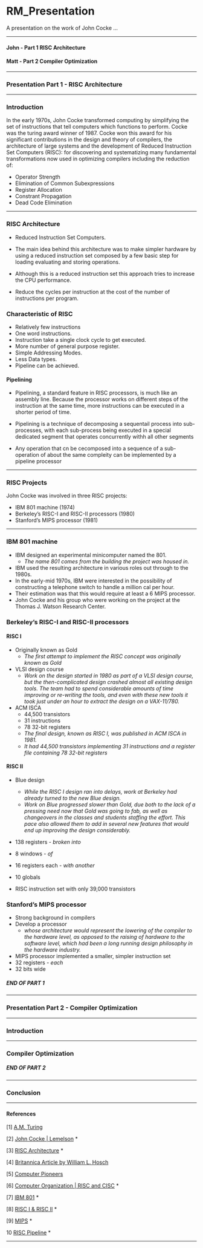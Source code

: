 # RM_Presentation

A presentation on the work of John Cocke ...
***
#### John - Part 1 RISC Architecture
#### Matt - Part 2 Compiler Optimization
***
### Presentation Part 1 - RISC Architecture
***
### Introduction
In the early 1970s, John Cocke transformed computing by simplifying the 
set of instructions that tell computers which functions to perform. 
Cocke was the turing award winner of 1987. Cocke won this award for his significant contributions in the design and theory of 
compilers, the architecture of large systems and the development of Reduced Instruction Set Computers (RISC): 
for discovering and systematizing many fundamental transformations now used in optimizing compilers 
including the reduction of:
* Operator Strength
* Elimination of Common Subexpressions 
* Register Allocation
* Constrant Propagation
* Dead Code Elimination
***
### RISC Architecture
* Reduced Instruction Set Computers.

* The main idea behind this architecture was to make simpler hardware by using a reduced instruction set composed by a few basic step for loading evaluating and storing operations. 

* Although this is a reduced instruction set this approach tries to increase the CPU performance.

* Reduce the cycles per instruction at the cost of the number of instructions per program.

### Characteristic of RISC
* Relatively few instructions 
* One word instructions.
* Instruction take a single clock cycle to get executed.
* More number of general purpose register.
* Simple Addressing Modes.
* Less Data types.
* Pipeline can be achieved.

#### Pipelining
* Pipelining, a standard feature in RISC processors, is much like an assembly line. 
Because the processor works on different steps of the instruction at the same time,
more instructions can be executed in a shorter period of time.

* Pipelining is a technique of decomposing a sequentail 
process into sub-processes, with each sub-process 
being executed in a special dedicated segment that 
operates concurrently withh all other segments 

* Any operation that cn be cecomposed into a 
sequence of a sub-operation of about the same 
compleity can be implemented by a pipeline processor

***
### RISC Projects
John Cocke was involved in three RISC projects:
* IBM 801 machine (1974)
* Berkeley’s RISC-I and RISC-II processors (1980)
* Stanford’s MIPS processor (1981)
***
### IBM 801 machine
* IBM designed an experimental minicomputer named the 801. 
  - *The name 801 comes from the building the project was housed in.*
* IBM used the resulting architecture in various roles out through to the 1980s.
* In the early-mid 1970s, IBM were interested in the possibility of constructing a telephone switch to handle a million cal per hour. 
* Their estimation was that this would require at least a 6 MIPS processor. 
* John Cocke and his group who were working on the project at the Thomas J. Watson Research Center.

### Berkeley’s RISC-I and RISC-II processors
#### RISC I 
* Originally known as Gold 
  - *The first attempt to implement the RISC concept was originally known as Gold*
* VLSI design course 
  - *Work on the design started in 1980 as part of a VLSI design course, but the then-complicated design crashed almost all existing design tools. The team had to spend considerable amounts of time improving or re-writing the tools, and even with these new tools it took just under an hour to extract the design on a VAX-11/780.*
 *  ACM ISCA
    - 44,500 transistors
    - 31 instructions
    - 78 32-bit registers
    - *The final design, known as RISC I, was published in ACM ISCA in 1981.*
    - *It had 44,500 transistors implementing 31 instructions and a register file containing 78 32-bit registers*
    
#### RISC II
* Blue design
  - *While the RISC I design ran into delays, work at Berkeley had already turned to the new Blue design.*
  - *Work on Blue progressed slower than Gold, due both to the lack of a pressing need now that Gold was going to fab, as well as changeovers in the classes and students staffing the effort. This pace also allowed them to add in several new features that would end up improving the design considerably.*
  
* 138 registers - *broken into*
* 8 windows - *of*
* 16 registers each - *with another*
* 10 globals

* RISC instruction set with only 39,000 transistors

### Stanford’s MIPS processor 
* Strong background in compilers
* Develop a processor 
  - *whose architecture would represent the lowering of the compiler to the hardware level, as opposed to the raising of hardware to the software level, which had been a long running design philosophy in the hardware industry.*
 * MIPS processor implemented a smaller, simpler instruction set
 * 32 registers - *each*
 * 32 bits wide 

##### END OF PART 1
***
### Presentation Part 2 - Compiler Optimization
***
### Introduction
***
### Compiler Optimization
##### END OF PART 2
***
### Conclusion
***

#### References
[1] [A.M. Turing](https://amturing.acm.org/award_winners/cocke_2083115.cfm)

[2] [John Cocke | Lemelson](https://lemelson.mit.edu/resources/john-cocke) *

[3] [RISC Architecture](https://www.ibm.com/ibm/history/ibm100/us/en/icons/risc/) *

[4] [Britannica Article by William L. Hosch](https://www.britannica.com/biography/John-Cocke)

[5] [Computer Pioneers](https://history.computer.org/pioneers/cocke.html)

[6] [Computer Organization | RISC and CISC](https://www.geeksforgeeks.org/computer-organization-risc-and-cisc/#:~:text=RISC%3A%20Reduce%20the%20cycles%20per,number%20of%20cycles%20per%20instruction.) *

[7] [IBM 801](https://en.linkfang.org/wiki/IBM_801) *

[8] [RISC I & RISC II](https://en.wikipedia.org/wiki/Berkeley_RISC) *

[9] [MIPS](https://cs.stanford.edu/people/eroberts/courses/soco/projects/risc/mips/index.html) *

10 [RISC Pipeline](https://cs.stanford.edu/people/eroberts/courses/soco/projects/risc/pipelining/index.html) *

***
